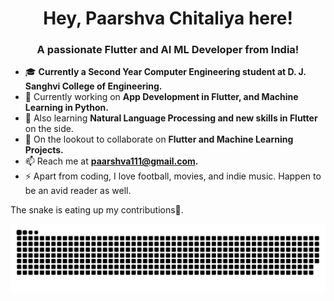 <h1 align="center">Hey, Paarshva Chitaliya here!</h1>
<h3 align="center">A passionate Flutter and AI ML Developer from India!</h3>

- 🎓 **Currently a Second Year Computer Engineering student at D. J. Sanghvi College of Engineering.**
- 🔭 Currently working on **App Development in Flutter, and Machine Learning in Python.**
- 🌱 Also learning **Natural Language Processing and new skills in Flutter** on the side. 
- 👯 On the lookout to collaborate on **Flutter and Machine Learning Projects.**
- 📫 Reach me at **paarshva111@gmail.com.**
- ⚡ Apart from coding, I love football, movies, and indie music. Happen to be an avid reader as well.




The snake is eating up my contributions🐍.
<p align="center">
  <img  src="https://raw.githubusercontent.com/Elanza-48/Elanza-48/main/resources/img/github-contribution-grid-snake.svg"
    alt="example" />
</p>
<br>

<p align="left"> <a href="https://twitter.com/" target="blank"><img
      src="https://img.shields.io/twitter/follow/?logo=twitter&style=for-the-badge&theme=nightowl" alt="" /></a> </p>
